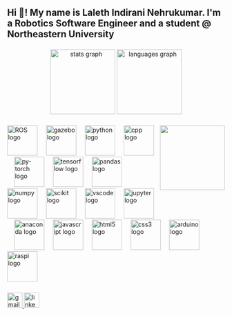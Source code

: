 <h2 align="left">Hi 👋! My name is Laleth Indirani Nehrukumar. I'm a Robotics Software Engineer and a student @ Northeastern University</h2>

###

<div align="center">
  <img src="https://github-readme-stats.vercel.app/api?username=laleth15&hide_title=false&hide_rank=false&show_icons=true&include_all_commits=true&count_private=true&disable_animations=false&theme=dracula&locale=en&hide_border=false" height="150" alt="stats graph"  />
  <img src="https://github-readme-stats.vercel.app/api/top-langs?username=laleth15&locale=en&hide_title=false&layout=compact&card_width=320&langs_count=5&theme=dracula&hide_border=false" height="150" alt="languages graph"  />
</div>

###

<img align="right" height="150" src="https://i.imgflip.com/65efzo.gif"  />

###

<div align="left">
  
  <img src="https://cdn.jsdelivr.net/gh/devicons/devicon@latest/icons/ros/ros-original.svg" height="70" alt="ROS logo"/>
  <img width="12" />
  <img src="https://cdn.jsdelivr.net/gh/devicons/devicon@latest/icons/gazebo/gazebo-original.svg" height="70" alt="gazebo logo"/>
  <img width="12" />
  <img src="https://cdn.jsdelivr.net/gh/devicons/devicon/icons/python/python-original.svg" height="70" alt="python logo"  />
  <img width="12" />
  <img src="https://cdn.jsdelivr.net/gh/devicons/devicon@latest/icons/cplusplus/cplusplus-original.svg" height="70" alt="cpp logo"/>
  <img width="12" />
  <img src="https://cdn.jsdelivr.net/gh/devicons/devicon@latest/icons/pytorch/pytorch-original.svg" height="70" alt="py-torch logo"/>
  <img width="12" />
  <img src="https://cdn.jsdelivr.net/gh/devicons/devicon@latest/icons/tensorflow/tensorflow-original.svg" height="70" alt="tensorflow logo"/>
  <img width="12" />
  <img src="https://cdn.jsdelivr.net/gh/devicons/devicon@latest/icons/pandas/pandas-original.svg" height="70" alt="pandas logo"/>
  <img width="12" />
  <img src="https://cdn.jsdelivr.net/gh/devicons/devicon@latest/icons/numpy/numpy-original.svg" height="70" alt="numpy logo"/>
  <img width="12" />
  <img src="https://cdn.jsdelivr.net/gh/devicons/devicon@latest/icons/scikitlearn/scikitlearn-original.svg" height="70" alt="scikit logo"/>
  <img width="12" />
  <img src="https://cdn.jsdelivr.net/gh/devicons/devicon@latest/icons/vscode/vscode-original.svg" height="70" alt="vscode logo"/>
  <img width="12" />
  <img src="https://cdn.jsdelivr.net/gh/devicons/devicon@latest/icons/jupyter/jupyter-original.svg" height="70" alt="jupyter logo"/>
  <img width="12" />
  <img src="https://cdn.jsdelivr.net/gh/devicons/devicon@latest/icons/anaconda/anaconda-original.svg" height="70" alt="anaconda logo"/>
  <img width="12" />          
  <img src="https://cdn.jsdelivr.net/gh/devicons/devicon/icons/javascript/javascript-original.svg" height="70" alt="javascript logo"  />
  <img width="12" />
  <img src="https://cdn.jsdelivr.net/gh/devicons/devicon/icons/html5/html5-original.svg" height="70" alt="html5 logo"  />
  <img width="12" />
  <img src="https://cdn.jsdelivr.net/gh/devicons/devicon/icons/css3/css3-original.svg" height="70" alt="css3 logo"  />
  <img width="12" />
  <img src="https://cdn.jsdelivr.net/gh/devicons/devicon@latest/icons/arduino/arduino-original.svg" height="70" alt="arduino logo"  />
  <img width="12" />
  <img src="https://cdn.jsdelivr.net/gh/devicons/devicon@latest/icons/raspberrypi/raspberrypi-original.svg" height="70" alt="raspi logo"  />
  <img width="12" />       
  
</div>

###

<div align="left">
  <a href="mailto:lalethkumar9448@gmail.com">
    <img src="https://img.shields.io/static/v1?message=Gmail&logo=gmail&label=&color=D14836&logoColor=white&labelColor=&style=for-the-badge" height="35" alt="gmail logo"  /> 
  </a>
  <a href="https://www.linkedin.com/in/laleth-indirani-nehrukumar-2b731216b/" target="_blank">
    <img src="https://img.shields.io/static/v1?message=LinkedIn&logo=linkedin&label=&color=0077B5&logoColor=white&labelColor=&style=for-the-badge" height="35" alt="linkedin logo"  />
  </a>
</div>

###

<!---
laleth15/laleth15 is a ✨ special ✨ repository because its `README.md` (this file) appears on your GitHub profile.
You can click the Preview link to take a look at your changes.
--->
